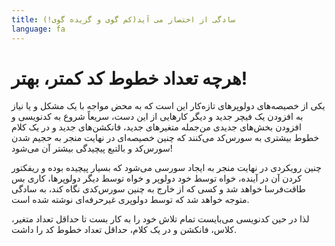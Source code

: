 ```yaml
---
title: سادگی از اختصار می آید(کم گوی و گزیده گوی!)
language: fa
---
```


# هرچه تعداد خطوط کد کمتر، بهتر!

یکی از خصیصه‌های دولوپرهای تازه‌کار این است که به محض مواجه با یک مشکل و یا نیاز به افزودن یک فیچر جدید و دیگر کارهایی از این دست، سریعاً شروع به کدنویسی و افزودن بخش‌های جدیدی من‌جمله متغیرهای جدید، فانکشن‌های جدید و در یک کلام خطوط بیشتری به سورس‌کد می‌کنند که چنین خصیصه‌ای در نهایت منجر به حجیم شدن سورس‌کد و بالتبع پیچیدگی بیشتر آن می‌شود!

چنین رویکردی در نهایت منجر به ایجاد سورسی می‌شود که بسیار پیچیده بوده و ریفکتور کردن آن در آینده، خواه توسط خود دولوپر و خواه توسط دیگر دولوپرها، کاری بس طاقت‌فرسا خواهد شد و کسی‌ که از خارج به چنین سورس‌کدی نگاه کند، به سادگی متوجه خواهد شد که توسط دولوپری غیرحرفه‌ای نوشته شده است.

لذا در حین کدنویسی می‌بایست تمام تلاش خود را به کار بست تا حداقل تعداد متغیر، کلاس، فانکشن و در یک کلام، حداقل تعداد خطوط کد را داشت.
